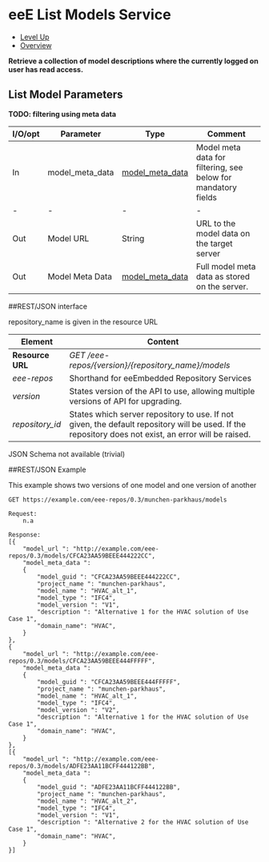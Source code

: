 # eeE List Models Service #

* [Level Up](../README.md)
* [Overview](./README.md)

**Retrieve a collection of model descriptions where the currently logged on user has read access.**

## List Model Parameters

**TODO: filtering using meta data**


I/O/opt	| Parameter | Type | Comment |
--------|-----------|------|---------|
In  	|model_meta_data	|[model_meta_data](./a_schemata/model_meta_data.md)	| Model meta data for filtering, see below for mandatory fields
-|-|-|-|-				
Out 	|Model URL 			|String			|URL to the model data on the target server 
Out 	|Model Meta Data 	|[model_meta_data](./a_schemata/model_meta_data.md)	|Full model meta data as stored on the server.



##REST/JSON interface

repository_name is given in the resource URL

Element | Content|
--------|--------|
**Resource URL** 	|*GET /eee-repos/{version}/{repository_name}/models*
*eee-repos*			|Shorthand for eeEmbedded Repository Services
*version*			|States version of the API to use, allowing multiple versions of API for upgrading.
*repository_id*	    |States which server repository to use. If not given, the default repository will be used. If the repository does not exist, an error will be raised.

JSON Schema not available (trivial)

##REST/JSON Example

This example shows two versions of one model and one version of another
```
GET https://example.com/eee-repos/0.3/munchen-parkhaus/models

Request:
	n.a

Response:
[{
    "model_url ": "http://example.com/eee-repos/0.3/models/CFCA23AA59BEEE444222CC",
    "model_meta_data ":
    {
        "model_guid ": "CFCA23AA59BEEE444222CC",
	    "project_name ": "munchen-parkhaus",
	    "model_name ": "HVAC_alt_1",
	    "model_type ": "IFC4",
	    "model_version ": "V1",
	    "description ": "Alternative 1 for the HVAC solution of Use Case 1",
	    "domain_name": "HVAC",
    }
},
{
    "model_url ": "http://example.com/eee-repos/0.3/models/CFCA23AA59BEEE444FFFFF",
    "model_meta_data ":
    {
        "model_guid ": "CFCA23AA59BEEE444FFFFF",
	    "project_name ": "munchen-parkhaus",
	    "model_name ": "HVAC_alt_1",
	    "model_type ": "IFC4",
	    "model_version ": "V2",
	    "description ": "Alternative 1 for the HVAC solution of Use Case 1",
	    "domain_name": "HVAC",
    }
},
[{
    "model_url ": "http://example.com/eee-repos/0.3/models/ADFE23AA11BCFF444122BB",
    "model_meta_data ":
    {
        "model_guid ": "ADFE23AA11BCFF444122BB",
	    "project_name ": "munchen-parkhaus",
	    "model_name ": "HVAC_alt_2",
	    "model_type ": "IFC4",
	    "model_version ": "V1",
	    "description ": "Alternative 2 for the HVAC solution of Use Case 1",
	    "domain_name": "HVAC",
    }
}]
```
